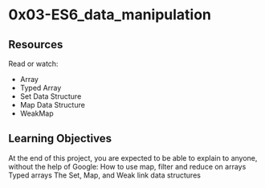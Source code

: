 # 0x03-ES6_data_manipulation

## Resources
Read or watch:

- Array
- Typed Array
- Set Data Structure
- Map Data Structure
- WeakMap


## Learning Objectives
At the end of this project, you are expected to be able to explain to anyone, without the help of Google:
How to use map, filter and reduce on arrays
Typed arrays
The Set, Map, and Weak link data structures
